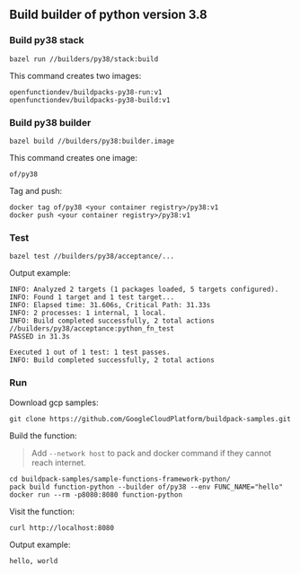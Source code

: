 ## Build builder of python version 3.8

### Build py38 stack

```shell
bazel run //builders/py38/stack:build
```

This command creates two images:

```shell
openfunctiondev/buildpacks-py38-run:v1
openfunctiondev/buildpacks-py38-build:v1
```

### Build py38 builder

```shell
bazel build //builders/py38:builder.image
```

This command creates one image:

```shell
of/py38
```

Tag and push:

```shell
docker tag of/py38 <your container registry>/py38:v1
docker push <your container registry>/py38:v1
```

### Test

```shell
bazel test //builders/py38/acceptance/...
```

Output example:

```shell
INFO: Analyzed 2 targets (1 packages loaded, 5 targets configured).
INFO: Found 1 target and 1 test target...
INFO: Elapsed time: 31.606s, Critical Path: 31.33s
INFO: 2 processes: 1 internal, 1 local.
INFO: Build completed successfully, 2 total actions
//builders/py38/acceptance:python_fn_test                            PASSED in 31.3s

Executed 1 out of 1 test: 1 test passes.
INFO: Build completed successfully, 2 total actions
```

### Run

Download gcp samples:

```shell
git clone https://github.com/GoogleCloudPlatform/buildpack-samples.git
```

Build the function:

> Add `--network host` to pack and docker command if they cannot reach internet.

```shell
cd buildpack-samples/sample-functions-framework-python/
pack build function-python --builder of/py38 --env FUNC_NAME="hello"
docker run --rm -p8080:8080 function-python
```

Visit the function:

```shell
curl http://localhost:8080
```

Output example:

```shell
hello, world
```